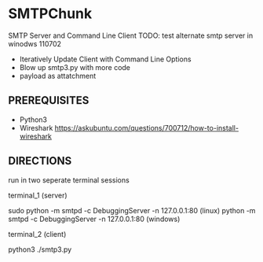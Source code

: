 # SMTPChunk
SMTP Server and Command Line Client 
TODO: test alternate smtp server in winodws 110702

- Iteratively Update Client with Command Line Options
- Blow up smtp3.py with more code
- payload as attatchment

PREREQUISITES
------------------------------
- Python3
- Wireshark
        https://askubuntu.com/questions/700712/how-to-install-wireshark


DIRECTIONS
------------------------------
run in two seperate terminal sessions

  terminal_1 
  (server)
  
  sudo python -m smtpd -c DebuggingServer -n 127.0.0.1:80 (linux)
  python -m smtpd -c DebuggingServer -n 127.0.0.1:80 (windows)

  terminal_2 
  (client)
  
  python3 ./smtp3.py
  
